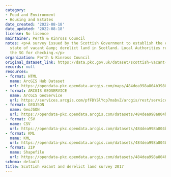 ```yaml
---
category:
- Food and Environment
- Housing and Estates
date_created: '2022-08-18'
date_updated: '2022-08-18'
license: No licence
maintainer: Perth & Kinross Council
notes: <p>A survey issued by the Scottish Government to establish the extent &amp;
  state of vacant &amp; derelict land in Scotland. Local Authorities return data to
  the SG for checking.</p>
organization: Perth & Kinross Council
original_dataset_link: https://data.pkc.gov.uk/dataset/scottish-vacant-and-derelict-land-survey-2017
records: null
resources:
- format: HTML
  name: ArcGIS Hub Dataset
  url: https://opendata-pkc.opendata.arcgis.com/maps/484dea998a804b39881940fa58596875_0
- format: ARCGIS GEOSERVICE
  name: ArcGIS GeoService
  url: https://services.arcgis.com/pfFDYSlYcp7mabvZ/arcgis/rest/services/Scottish_vacant_and_derelict_land_survey_2017/FeatureServer/0
- format: GEOJSON
  name: GeoJSON
  url: https://opendata-pkc.opendata.arcgis.com/datasets/484dea998a804b39881940fa58596875_0.geojson?outSR=%7B%22latestWkid%22%3A27700%2C%22wkid%22%3A27700%7D
- format: CSV
  name: CSV
  url: https://opendata-pkc.opendata.arcgis.com/datasets/484dea998a804b39881940fa58596875_0.csv?outSR=%7B%22latestWkid%22%3A27700%2C%22wkid%22%3A27700%7D
- format: KML
  name: KML
  url: https://opendata-pkc.opendata.arcgis.com/datasets/484dea998a804b39881940fa58596875_0.kml?outSR=%7B%22latestWkid%22%3A27700%2C%22wkid%22%3A27700%7D
- format: ZIP
  name: Shapefile
  url: https://opendata-pkc.opendata.arcgis.com/datasets/484dea998a804b39881940fa58596875_0.zip?outSR=%7B%22latestWkid%22%3A27700%2C%22wkid%22%3A27700%7D
schema: default
title: Scottish vacant and derelict land survey 2017
---
```

